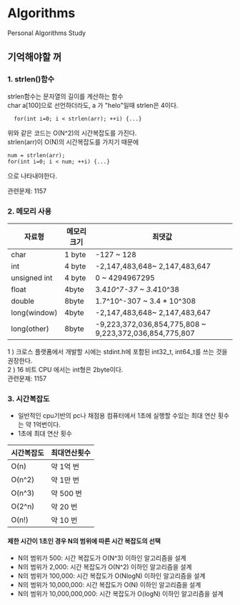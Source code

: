 # Algorithms

Personal Algorithms Study

## 기억해야할 꺼

### 1. strlen()함수

strlen함수는 문자열의 길이를 계산하는 함수<br>
char a[100]으로 선언하더라도, a 가 "helo"일때 strlen은 4이다.

```
  for(int i=0; i < strlen(arr); ++i) {...}
```
위와 같은 코드는 O(N^2)의 시간복잡도를 가진다.<br>
strlen(arr)이 O(N)의 시간복잡도를 가지기 때문에

```
num = strlen(arr);
for(int i=0; i < num; ++i) {...}
```
으로 나타내야한다.

관련문제: 1157

### 2. 메모리 사용

|자료형| 메모리 크기|최댓값|
|------|-----------|-----------------------|
|char| 1 byte| -127  ~ 128|  
|int| 4 byte| -2,147,483,648~ 2,147,483,647| 
|unsigned int| 4 byte| 0 ~ 4294967295|
|float|4byte| 3.4*10^7-37 ~ 3.4*10^38|
|double|8byte| 1.7^10^-307 ~ 3.4 * 10^308|
|long(window)|4byte|-2,147,483,648~ 2,147,483,647|
|long(other)|8byte|-9,223,372,036,854,775,808 ~ 9,223,372,036,854,775,807|


1 ) 크로스 플랫폼에서 개발할 시에는 stdint.h에 포함된 int32_t, int64_t를 쓰는 것을 권장한다. <br>
2 ) 16 비트 CPU 에서는 int형은 2byte이다.<br>
관련문졔: 1157

### 3. 시간복잡도<br>
- 일반적인 cpu기반의 pc나 채점용 컴퓨터에서 1초에 실행할 수있는 최대 연산 횟수는 약 1억번이다.<br>
- 1초에 최대 연산 횟수
  
|시간복잡도| 최대연산횟수|
|:------|:---------|
|O(n) | 약 1억 번| 
|O(n^2) | 약 1만 번|
|O(n^3) | 약 500 번|
|O(2^n) | 약 20 번|
|O(n!) | 약 10 번|

#### 제한 시간이 1초인 경우 N의 범위에 따른 시간 복잡도의 선택<br>

- N의 범위가 500: 시간 복잡도가 O(N^3) 이하인 알고리즘을 설계<br>
- N의 범위가 2,000: 시간 복잡도가 O(N^2) 이하인 알고리즘을 설계<br>
- N의 범위가 100,000: 시간 복잡도가 O(NlogN) 이하인 알고리즘을 설계<br>
- N의 범위가 10,000,000: 시간 복잡도가 O(N) 이하인 알고리즘을 설계<br>
- N의 범위가 10,000,000,000: 시간 복잡도가 O(logN) 이하인 알고리즘을 설계<br>






